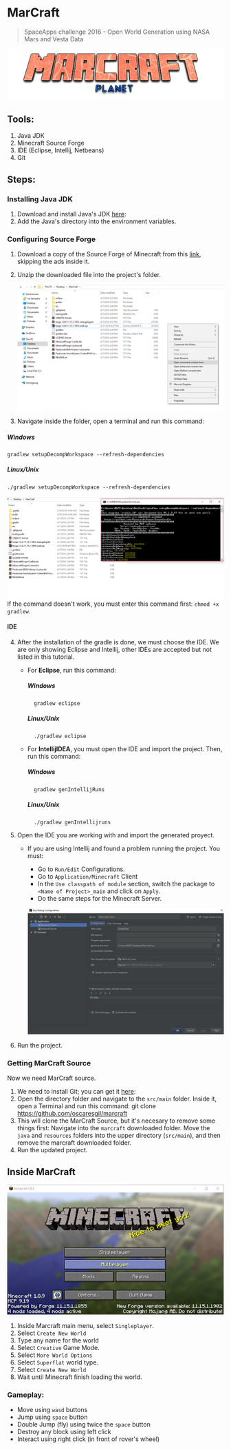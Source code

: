 # MarCraft
> SpaceApps challenge 2016 - Open World Generation using NASA Mars and Vesta Data

![MarCraft](https://raw.githubusercontent.com/oscaresgil/marcraft/gh-pages/images/MarCraft.png)

## Tools:
1. Java JDK
2. Minecraft Source Forge
3. IDE (Eclipse, Intellij, Netbeans)
4. Git

## Steps:
### Installing Java JDK
1. Download and install Java's JDK [here](http://www.oracle.com/technetwork/java/javase/downloads/jdk8-downloads-2133151.html?ssSourceSiteId=otnes.):  
2. Add the Java's directory into the environment variables.

### Configuring Source Forge
1. Download a copy of the Source Forge of Minecraft from this [link](http://adfoc.us/serve/sitelinks/?id=271228&url=http://files.minecraftforge.net/maven/net/minecraftforge/forge/1.8.9-11.15.1.1902-1.8.9/forge-1.8.9-11.15.1.1902-1.8.9-mdk.zip), skipping the ads inside it.
2. Unzip the downloaded file into the project's folder. 

	![openwindow](https://raw.githubusercontent.com/oscaresgil/marcraft/gh-pages/images/openwindow.jpg)
3. Navigate inside the folder, open a terminal and run this command:

##### Windows
    gradlew setupDecompWorkspace --refresh-dependencies
##### Linux/Unix
    ./gradlew setupDecompWorkspace --refresh-dependencies

![gradlew](https://raw.githubusercontent.com/oscaresgil/marcraft/gh-pages/images/gradlew.jpg)
If the command doesn't work, you must enter this command first: `chmod +x gradlew`.
	
#### IDE
4. After the installation of the gradle is done, we must choose the IDE. We are only showing Eclipse and Intellij, other IDEs are accepted but not listed in this tutorial.
	* For **Eclipse**, run this command:
		
		##### Windows
		    gradlew eclipse
		##### Linux/Unix
		    ./gradlew eclipse
	* For **IntellijIDEA**, you must open the IDE and import the project. Then, run this command:

		##### Windows
		    gradlew genIntellijRuns
		##### Linux/Unix
		    ./gradlew genIntellijruns
5. Open the IDE you are working with and import the generated proyect.
	* If you are using Intellij and found a problem running the project. You must:
		* Go to `Run/Edit` Configurations.
		* Go to `Application/Minecraft` Client
		* In the `Use classpath of module` section, switch the package to `<Name of Project>_main` and click on `Apply`.
		* Do the same steps for the Minecraft Server.
		
		![intellij](https://raw.githubusercontent.com/oscaresgil/marcraft/gh-pages/images/intellij.jpg)

6. Run the project. 

### Getting MarCraft Source
Now we need MarCraft source. 

1. We need to install Git; you can get it [here](https://git-scm.com/book/en/v2/Getting-Started-Installing-Git):
2. Open the directory folder and navigate to the `src/main` folder. Inside it, open a Terminal and run this command:
    git clone https://github.com/oscaresgil/marcraft
3. This will clone the MarCraft Source, but it's necesary to remove some things first: 
   Navigate into the `marcraft` downloaded folder. Move the `java` and `resources` folders into the upper directory (`src/main`), and then remove the marcraft downloaded folder.
4. Run the updated project.

## Inside MarCraft
![minecraft](https://raw.githubusercontent.com/oscaresgil/marcraft/gh-pages/images/minecraft.jpg)
1. Inside Marcraft main menu, select `Singleplayer`.
2. Select `Create New World`
3. Type any name for the world
4. Select `Creative` Game Mode. 
5. Select `More World Options`
6. Select `Superflat` world type. 
7. Select `Create New World`
8. Wait until Minecraft finish loading the world.

### Gameplay:
* Move using `wasd` buttons 
* Jump using `space` button
* Double Jump (fly) using twice the `space` button
* Destroy any block using left click 
* Interact using right click (in front of rover's wheel)
